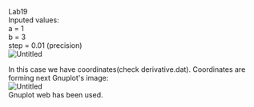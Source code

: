 Lab19  
Inputed values:  
a = 1  
b = 3  
step = 0.01 (precision)  
![Untitled](https://user-images.githubusercontent.com/89953755/146584819-3ad0d482-f1e1-42ed-9ef6-579204d17f6d.png)  
  
In this case we have coordinates(check derivative.dat). Coordinates are forming next Gnuplot's image:   
![Untitled](https://user-images.githubusercontent.com/89953755/146938359-49f3cb77-1c9e-4192-b48c-fc1e4bc8d819.png)  
  Gnuplot web has been used.
